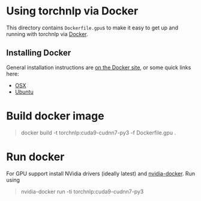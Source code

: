 # Using torchnlp via Docker

This directory contains `Dockerfile.gpu`s to make it easy to get up and running with
torchnlp via [Docker](http://www.docker.com/).

## Installing Docker

General installation instructions are
[on the Docker site](https://docs.docker.com/installation/), or some quick links here:

* [OSX](https://www.docker.com/products/docker#/mac)
* [Ubuntu](https://docs.docker.com/engine/installation/linux/ubuntulinux/)

# Build docker image
> docker build -t torchnlp:cuda9-cudnn7-py3 -f Dockerfile.gpu .

# Run docker

For GPU support install NVidia drivers (ideally latest) and
[nvidia-docker](https://github.com/NVIDIA/nvidia-docker). Run using

> nvidia-docker run -ti torchnlp:cuda9-cudnn7-py3
